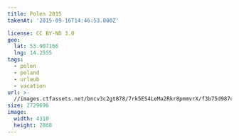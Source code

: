 ```yaml
---
title: Polen 2015
takenAt: '2015-09-16T14:46:53.000Z'

license: CC BY-ND 3.0
geo:
  lat: 53.907166
  lng: 14.2555
tags:
  - polen
  - poland
  - urlaub
  - vacation
url: >-
  //images.ctfassets.net/bncv3c2gt878/7rk5ES4LeMa2Rkr8pmmvrX/f3b75d987c70246b334b17fd44d1005a/polen-2015_25957758255_o
size: 2729696
image:
  width: 4310
  height: 2868
---
```


